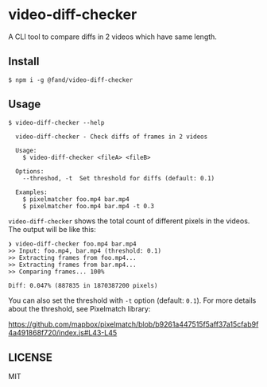 # video-diff-checker

A CLI tool to compare diffs in 2 videos which have same length.

## Install

```
$ npm i -g @fand/video-diff-checker
```

## Usage

```
$ video-diff-checker --help

  video-diff-checker - Check diffs of frames in 2 videos

  Usage:
    $ video-diff-checker <fileA> <fileB>

  Options:
    --threshod, -t  Set threshold for diffs (default: 0.1)

  Examples:
    $ pixelmatcher foo.mp4 bar.mp4
    $ pixelmatcher foo.mp4 bar.mp4 -t 0.3

```

`video-diff-checker` shows the total count of different pixels in the videos.
The output will be like this:

```
❯ video-diff-checker foo.mp4 bar.mp4
>> Input: foo.mp4, bar.mp4 (threshold: 0.1)
>> Extracting frames from foo.mp4...
>> Extracting frames from bar.mp4...
>> Comparing frames... 100%

Diff: 0.047% (887835 in 1870387200 pixels)

```

You can also set the threshold with `-t` option (default: `0.1`).
For more details about the threshold, see Pixelmatch library:

https://github.com/mapbox/pixelmatch/blob/b9261a447515f5aff37a15cfab9f4a491868f720/index.js#L43-L45

## LICENSE

MIT
